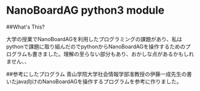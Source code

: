 # NanoBoardAG python3 module
##What's This?

大学の授業でNanoBoardAGを利用したプログラミングの課題があり、私はpythonで課題に取り組んだのでpythonからNanoBoardAGを操作するためのプログラムも書きました。理解の至らない部分もあり、おかしな点があるかもしれません、、


##参考にしたプログラム
青山学院大学社会情報学部准教授の伊藤一成先生の書いたjava向けのNanoBoardAGを操作するプログラムを参考に作りました。
